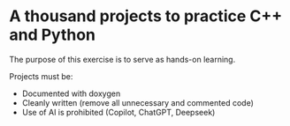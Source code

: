 # A thousand projects to practice C++ and Python

The purpose of this exercise is to serve as hands-on learning.

Projects must be:
- Documented with doxygen
- Cleanly written (remove all unnecessary and commented code)
- Use of AI is prohibited (Copilot, ChatGPT, Deepseek)